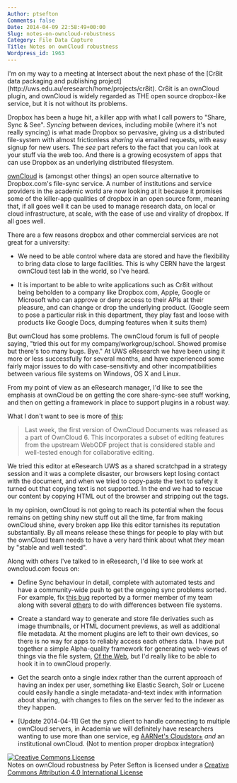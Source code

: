 ```yaml
---
Author: ptsefton
Comments: false
Date: 2014-04-09 22:58:49+00:00
Slug: notes-on-owncloud-robustness
Category: File Data Capture
Title: Notes on ownCloud robustness
Wordpress_id: 1963
---
```


<article>
I'm on my way to a meeting at Intersect about the next phase of the
[Cr8it data packaging and publishing
project](http://uws.edu.au/eresearch/home/projects/cr8it). Cr8it is an
ownCloud plugin, and ownCloud is widely regarded as THE open source
dropbox-like service, but it is not without its problems.

Dropbox has been a huge hit, a killer app with what I call powers to
"Share, Sync & See". *Syncing* between devices, including mobile (where
it's not really syncing) is what made Dropbox so pervasive, giving us a
distributed file-system with almost frictionless *sharing* via emailed
requests, with easy signup for new users. The *see* part refers to the
fact that you can look at your stuff via the web too. And there is a
growing ecosystem of apps that can use Dropbox as an underlying
distributed filesystem.

[ownCloud](http://owncloud.com) is (amongst other things) an open source
alternative to Dropbox.com's file-sync service. A number of institutions
and service providers in the academic world are now looking at it
because it promises some of the killer-app qualities of dropbox in an
open source form, meaning that, if all goes well it can be used to
manage research data, on local or cloud infrastructure, at scale, with
the ease of use and virality of dropbox. If all goes well.

There are a few reasons dropbox and other commercial services are not
great for a university:

-   We need to be able control where data are stored and have the
    flexibility to bring data close to large facilities. This is why
    CERN have the largest ownCloud test lab in the world, so I've heard.

-   It is important to be able to write applications such as Cr8it
    without being beholden to a company like Dropbox.com, Apple, Google
    or Microsoft who can approve or deny access to their APIs at their
    pleasure, and can change or drop the underlying product. (Google
    seem to pose a particular risk in this department, they play fast
    and loose with products like Google Docs, dumping features when it
    suits them)

But ownCloud has some problems. The ownCloud forum is full of people
saying, "tried this out for my company/workgroup/school. Showed promise
but there's too many bugs. Bye." At UWS eResearch we have been using it
more or less successfully for several months, and have experienced some
fairly major issues to do with case-sensitivty and other
incompatibilities between various file systems on Windows, OS X and
Linux.

From my point of view as an eResearch manager, I'd like to see the
emphasis at ownCloud be on getting the core share-sync-see stuff
working, and then on getting a framework in place to support plugins in
a robust way.

What I don't want to see is more of
[this](http://aditya.bhatts.org/2013/12/16/bringing-opendocument-to-the-web/):

> Last week, the first version of OwnCloud Documents was released as a
> part of OwnCloud 6. This incorporates a subset of editing features
> from the upstream WebODF project that is considered stable and
> well-tested enough for collaborative editing.

We tried this editor at eResearch UWS as a shared scratchpad in a
strategy session and it was a complete disaster, our browsers kept
losing contact with the document, and when we tried to copy-paste the
text to safety it turned out that copying text is not supported. In the
end we had to rescue our content by copying HTML out of the browser and
stripping out the tags.

In my opinion, ownCloud is not going to reach its potential when the
focus remains on getting shiny new stuff out all the time, far from
making ownCloud shine, every broken app like this editor tarnishes its
reputation substantially. By all means release these things for people
to play with but the ownCloud team needs to have a very hard think about
what *they* mean by "stable and well tested".

Along with others I've talked to in eResearch, I'd like to see work at
owncloud.com focus on:

-   Define Sync behaviour in detail, complete with automated tests and
    have a community-wide push to get the ongoing sync problems sorted.
    For example, fix [this
    bug](https://github.com/owncloud/mirall/issues/1439) reported by a
    former member of my team along with several
    [others](https://github.com/owncloud/mirall/issues/1385) to do with
    differences between file systems.

-   Create a standard way to generate and store file derivaties such as
    image thumbnails, or HTML document previews, as well as additional
    file metadata. At the moment plugins are left to their own devices,
    so there is no way for apps to reliably access each others data. I
    have put together a simple Alpha-quality framework for generating
    web-views of things via the file system, [Of the
    Web](https://github.com/uws-eresearch/otw), but I'd really like to
    be able to hook it in to ownCloud properly.

-   Get the search onto a single index rather than the current approach
    of having an index per user, something like Elastic Search, Solr or
    Lucene could easily handle a single metadata-and-text index with
    information about sharing, with changes to files on the server fed
    to the indexer as they happen.

-   [Update 2014-04-11] Get the sync client to handle connecting to
    multiple ownCloud servers, in Academia we will definitely have
    researchers wanting to use more than one service, eg [AARNet's
    Cloudstor+](https://www.aarnet.edu.au/services/netplus/cloudstorplus)
    *and* an institutional ownCloud. (Not to mention proper dropbox
    integration)

[![Creative Commons
License](http://i.creativecommons.org/l/by/4.0/88x31.png)](http://creativecommons.org/licenses/by/4.0/)\
<span property="dct:title" dct="http://purl.org/dc/terms/">Notes on
ownCloud robustness</span> by <span property="cc:attributionName"
cc="http://creativecommons.org/ns#">Peter Sefton</span> is licensed
under a [Creative Commons Attribution 4.0 International
License](http://creativecommons.org/licenses/by/4.0/)

</article>

